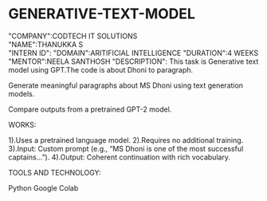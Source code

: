 # GENERATIVE-TEXT-MODEL 
"COMPANY":CODTECH IT SOLUTIONS       
"NAME":THANUKKA S           
"INTERN ID":
"DOMAIN":ARITIFICIAL INTELLIGENCE 
"DURATION":4 WEEKS
"MENTOR":NEELA SANTHOSH 
"DESCRIPTION":
This task is Generative text model using GPT.The code is about Dhoni to paragraph.

Generate meaningful paragraphs about MS Dhoni using text generation models.

Compare outputs from a pretrained GPT-2 model.

WORKS: 

1).Uses a pretrained language model.
2).Requires no additional training.
3).Input: Custom prompt (e.g., “MS Dhoni is one of the most successful captains...”).
4).Output: Coherent continuation with rich vocabulary.

TOOLS AND TECHNOLOGY:

Python
Google Colab
